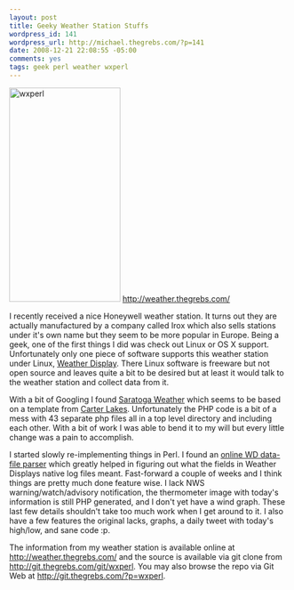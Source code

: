 ```yaml
--- 
layout: post
title: Geeky Weather Station Stuffs
wordpress_id: 141
wordpress_url: http://michael.thegrebs.com/?p=141
date: 2008-12-21 22:08:55 -05:00
comments: yes
tags: geek perl weather wxperl
---
```

<img src="http://michael.thegrebs.com/wp-content/uploads/2008/12/wxperl.png" alt="wxperl" title="wxperl" width="200" height="385" class="alignright size-full wp-image-176" />
<a href="http://weather.thegrebs.com/">http://weather.thegrebs.com/</a>

I recently received a nice Honeywell weather station.  It turns out they are actually manufactured by a company called Irox which also sells stations under it's own name but they seem to be more popular in Europe.  Being a geek, one of the first things I did was check out Linux or OS X support.  Unfortunately only one piece of software supports this weather station under Linux, <a href="http://www.weather-display.com/index.php">Weather Display</a>.  There Linux software is freeware but not open source and leaves quite a bit to be desired but at least it would talk to the weather station and collect data from it.

With a bit of Googling I found <a href="http://saratoga-weather.org/template/index.php">Saratoga Weather</a> which seems to be based on a template from <a href="http://www.carterlake.org/webtemplates.php">Carter Lakes</a>.  Unfortunately the PHP code is a bit of a mess with 43 separate php files all in a top level directory and including each other.  With a bit of work I was able to bend it to my will but every little change was a pain to accomplish.

I started slowly re-implementing things in Perl.  I found an <a href="http://www.tnetweather.com/wd-parser.php">online WD data-file parser</a> which greatly helped in figuring out what the fields in Weather Displays native log files meant.  Fast-forward a couple of weeks and I think things are pretty much done feature wise.  I lack NWS warning/watch/advisory notification, the thermometer image with today's information is still PHP generated, and I don't yet have a wind graph.  These last few details shouldn't take too much work when I get around to it.  I also have a few features the original lacks, graphs, a daily tweet with today's high/low, and sane code :p.

The information from my weather station is available online at <a href="http://weather.thegrebs.com/">http://weather.thegrebs.com/</a> and the source is available via git clone from http://git.thegrebs.com/git/wxperl.  You may also browse the repo via Git Web at <a href="http://git.thegrebs.com/?p=wxperl">http://git.thegrebs.com/?p=wxperl</a>.
